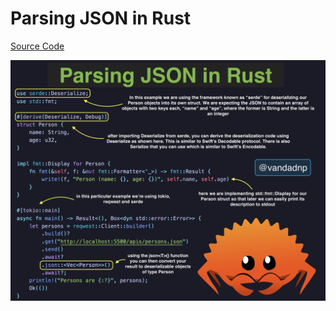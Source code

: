 # Parsing JSON in Rust

[Source Code](../source/parsing-json-in-rust.rs)

![](../images/parsing-json-in-rust.jpg)
